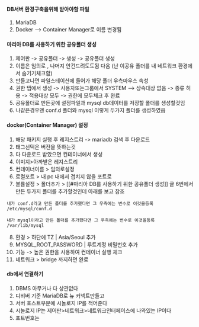 #### DB서버 환경구축을위해 받아야할 파일
1. MariaDB
2. Docker --> Container Manager로 이름 변경됨

#### 마리아 DB를 사용하기 위한 공유폴더 생성
1. 제어판 -> 공유폴더 -> 생성 -> 공유폴더 생성
2. 이름은 임의로 , 나머지 안건드려도도됨 다음 (난 이공유 폴더를 내 네트워크 환경에서 숨기기체크함)
3. 만들고나면 파일스테이션에 들어가 해당 폴더 우측마우스 속성
4. 권한 탭에서 생성 -> 사용자또는그룹에서 SYSTEM --> 상속대상 없음 -> 종류 허용 -> 적용대상 모두 -> 권한에 모두체크 후 완료
5.  공유폴더로 만든곳에 설정파일과 mysql db데이터를 저장할 폴더를 생성할것임
6. 나같은경우엔 conf.d 폴더와 mysql 이렇게 두가지 폴더를 생성하였음
#### docker(Container Manager) 설정
1. 해당 패키지 실행 후 레지스트리 -> mariadb 검색 후 다운로드
2. 태그선택은 버전을 뜻하는것
3. 다 다운로드 받았으면 컨테이너에서 생성
4. 이미지>아까받은 레지스트리
5. 컨테이너이름 > 임의로설정
6. 로컬포트 > 내 pc 내에서 겹치지 않을 포트로
7. 볼륨설정 > 폴더추가 > [[#마리아 DB를 사용하기 위한 공유폴더 생성]] 글 6번에서 만든 두가지 폴더를 추가할것인데 아래를 보고 참조

```
내가 conf.d라고 만든 폴더를 추가했다면 그 우측에는 변수로 이것을등록
/etc/mysql/conf.d 
```
```
내가 mysql이라고 만든 폴더를 추가했다면 그 우측에는 변수로 이것을등록
/var/lib/mysql
```
8. 환경 > 하단에 TZ | Asia/Seoul 추가
9. MYSQL_ROOT_PASSWORD | 루트계정 비밀번호 추가
10. 기능 -> 높은 권한을 사용하여 컨테이너 실행 체크
11. 네트워크 > bridge 까지하면 완료


#### db에서 연결하기
1. DBMS 아무거나 다 상관없다
2. 디비버 기준 MariaDB로 뉴 커넥트만들고
3. 서버 호스트부분에 시놀로지 IP를 적어준다
4. 시놀로지 IP는 제어판>네트워크>네트워크인터페이스에 나와있는 IP이다
5. 포트번호는 